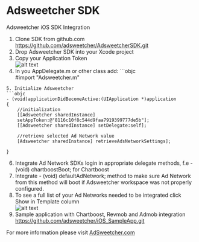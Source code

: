 Adsweetcher SDK
===============

Adsweetcher iOS SDK Integration

1. Clone SDK from github.com
       https://github.com/adsweetcher/AdsweetcherSDK.git
2. Drop Adsweetcher SDK into your Xcode project
3. Copy your Application Token   
![alt text](http://adsweetcher.com/assets/img/instructions/ApplicationToken.png)
4. In you AppDelegate.m or other class add:    ```objc   
#import "Adsweetcher.m"   
```
5. Initialize Adsweetcher    
```objc      
- (void)applicationDidBecomeActive:(UIApplication *)application
{  
	//initialization
	[[Adsweetcher sharedInstance]
	setAppToken:@"8116c10f8c544d9faa7919399777de5b"];
	[[Adsweetcher sharedInstance] setDelegate:self];
 
	//retrieve selected Ad Network value
	[Adsweetcher sharedInstance] retrieveAdsNetworkSettings];
 
}    
```  
6. Integrate Ad Network SDKs login in appropriate delegate methods, f.e - (void) chartboostBoot; for Chartboost
7. Integrate - (void) defaultAdNetwork; method to make sure Ad Network from this method will boot if Adsweetcher workspace was not properly configured.   
8. To see a full list of your Ad Networks needed to be integrated click Show in Template column     
 ![alt text](http://adsweetcher.com/assets/img/instructions/Template.png)     
9. Sample application with Chartboost, Revmob and Admob integration
       https://github.com/adsweetcher/iOS_SampleApp.git

For more information please visit [AdSweetcher.com](http://www.adsweetcher.com)
